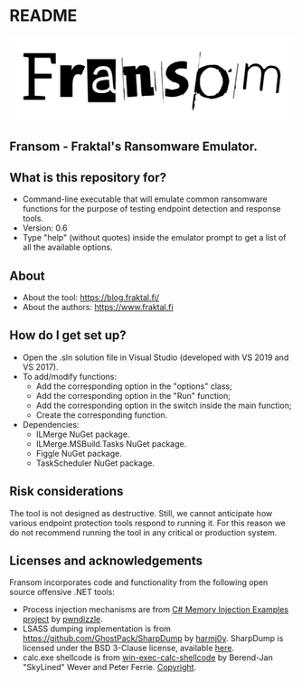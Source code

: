 # README #

![Fransom Logo](/images/Fransom.png)

## Fransom - Fraktal's Ransomware Emulator. 

## What is this repository for?

* Command-line executable that will emulate common ransomware functions for the purpose of testing endpoint detection and response tools.
* Version: 0.6
* Type "help" (without quotes) inside the emulator prompt to get a list of all the available options.

## About 

* About the tool: https://blog.fraktal.fi/
* About the authors: https://www.fraktal.fi 

## How do I get set up?

* Open the .sln solution file in Visual Studio (developed with VS 2019 and VS 2017).
* To add/modify functions:
	* Add the corresponding option in the "options" class;
	* Add the corresponding option in the "Run" function;
	* Add the corresponding option in the switch inside the main function;
	* Create the corresponding function.
* Dependencies:
	* ILMerge NuGet package.
	* ILMerge.MSBuild.Tasks NuGet package.
	* Figgle NuGet package.
	* TaskScheduler NuGet package.

## Risk considerations

The tool is not designed as destructive. Still, we cannot anticipate how various endpoint protection tools respond to running it. For this reason we do not recommend running the tool in any critical or production system.

## Licenses and acknowledgements
   
Fransom incorporates code and functionality from the following open source offensive .NET tools:

 * Process injection mechanisms are from [C# Memory Injection Examples project](https://github.com/pwndizzle/c-sharp-memory-injection) by [pwndizzle](https://twitter.com/pwndizzle). 
 * LSASS dumping implementation is from https://github.com/GhostPack/SharpDump by [harmj0y](https://twitter.com/harmj0y). SharpDump is licensed under the BSD 3-Clause license, available [here](https://raw.githubusercontent.com/GhostPack/SharpDump/master/LICENSE).
 * calc.exe shellcode is from [win-exec-calc-shellcode](https://github.com/peterferrie/win-exec-calc-shellcode) by Berend-Jan "SkyLined" Wever and Peter Ferrie. [Copyright](https://raw.githubusercontent.com/peterferrie/win-exec-calc-shellcode/master/COPYRIGHT.txt).
